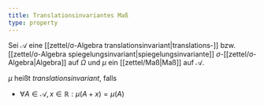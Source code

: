 ```yaml
---
title: Translationsinvariantes Maß
type: property
---
```


Sei $\mathcal{A}$ eine [[zettel/σ-Algebra translationsinvariant|translations-]] bzw. [[zettel/σ-Algebra spiegelungsinvariant|spiegelungsinvariante]] $\sigma$-[[zettel/σ-Algebra|Algebra]] auf $\Omega$ und $\mu$ ein [[zettel/Maß|Maß]] auf $\mathcal{A}$.

$\mu$ heißt *translationsinvariant*, falls
- $\forall A \in \mathcal{A}, x \in \mathbb{R} : \mu(A + x) = \mu(A)$